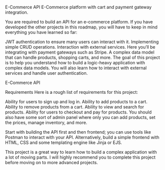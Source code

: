 
E-Commerce API
E-Commerce platform with cart and payment gateway integration.


You are required to build an API for an e-commerce platform. If you have developed the other projects in this roadmap, you will have to keep in mind everything you have learned so far:

JWT authentication to ensure many users can interact with it.
Implementing simple CRUD operations.
Interaction with external services. Here you’ll be integrating with payment gateways such as Stripe.
A complex data model that can handle products, shopping carts, and more.
The goal of this project is to help you understand how to build a logic-heavy application with complex data models. You will also learn how to interact with external services and handle user authentication.

E-Commerce API

Requirements
Here is a rough list of requirements for this project:

Ability for users to sign up and log in.
Ability to add products to a cart.
Ability to remove products from a cart.
Ability to view and search for products.
Ability for users to checkout and pay for products.
You should also have some sort of admin panel where only you can add products, set the prices, manage inventory, and more.

Start with building the API first and then frontend; you can use tools like Postman to interact with your API. Alternatively, build a simple frontend with HTML, CSS and some templating engine like Jinja or EJS.

This project is a great way to learn how to build a complex application with a lot of moving parts. I will highly recommend you to complete this project before moving on to more advanced projects.

